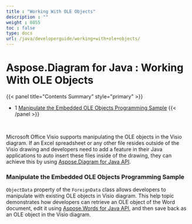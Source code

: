```yaml
---
title : "Working With OLE Objects" 
description : "" 
weight : 8055 
toc : false
type: docs
url: /java/developerguide/working+with+ole+objects/
---
```


# Aspose.Diagram for Java : Working With OLE Objects


{{< panel title="Contents Summary" style="primary" >}}
*   1 [Manipulate the Embedded OLE Objects Programming Sample](#manipulate-the-embedded-ole-objects-programming-sample)
{{< /panel >}}
 

 

Microsoft Office Visio supports manipulating the OLE objects in the Visio diagram. If an Excel spreadsheet or any other file resides outside of the Visio drawing and developers need to add a feature in their Java applications to auto insert these files inside of the drawing, they can achieve this by using [Aspose.Diagram for Java API](http://www.aspose.com/products/diagram/java).

### Manipulate the Embedded OLE Objects Programming Sample

`ObjectData` property of the `ForeignData` class allows developers to manipulate with existing OLE objects in Visio diagram. This help topic demonstrates how developers can retrieve an OLE object of the Word document, edit it using [Aspose.Words for Java API](http://www.aspose.com/products/words/java), and then save back as an OLE object in the Visio diagram.

